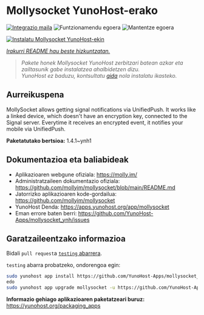 <!--
Ohart ongi: README hau automatikoki sortu da <https://github.com/YunoHost/apps/tree/master/tools/readme_generator>ri esker
EZ editatu eskuz.
-->

# Mollysocket YunoHost-erako

[![Integrazio maila](https://apps.yunohost.org/badge/integration/mollysocket)](https://ci-apps.yunohost.org/ci/apps/mollysocket/)
![Funtzionamendu egoera](https://apps.yunohost.org/badge/state/mollysocket)
![Mantentze egoera](https://apps.yunohost.org/badge/maintained/mollysocket)

[![Instalatu Mollysocket YunoHost-ekin](https://install-app.yunohost.org/install-with-yunohost.svg)](https://install-app.yunohost.org/?app=mollysocket)

*[Irakurri README hau beste hizkuntzatan.](./ALL_README.md)*

> *Pakete honek Mollysocket YunoHost zerbitzari batean azkar eta zailtasunik gabe instalatzea ahalbidetzen dizu.*  
> *YunoHost ez baduzu, kontsultatu [gida](https://yunohost.org/install) nola instalatu ikasteko.*

## Aurreikuspena

MollySocket allows getting signal notifications via UnifiedPush. It works like a linked device, which doesn't have an encryption key, connected to the Signal server. Everytime it receives an encrypted event, it notifies your mobile via UnifiedPush.


**Paketatutako bertsioa:** 1.4.1~ynh1
## Dokumentazioa eta baliabideak

- Aplikazioaren webgune ofiziala: <https://molly.im/>
- Administratzaileen dokumentazio ofiziala: <https://github.com/mollyim/mollysocket/blob/main/README.md>
- Jatorrizko aplikazioaren kode-gordailua: <https://github.com/mollyim/mollysocket>
- YunoHost Denda: <https://apps.yunohost.org/app/mollysocket>
- Eman errore baten berri: <https://github.com/YunoHost-Apps/mollysocket_ynh/issues>

## Garatzaileentzako informazioa

Bidali `pull request`a [`testing` abarrera](https://github.com/YunoHost-Apps/mollysocket_ynh/tree/testing).

`testing` abarra probatzeko, ondorengoa egin:

```bash
sudo yunohost app install https://github.com/YunoHost-Apps/mollysocket_ynh/tree/testing --debug
edo
sudo yunohost app upgrade mollysocket -u https://github.com/YunoHost-Apps/mollysocket_ynh/tree/testing --debug
```

**Informazio gehiago aplikazioaren paketatzeari buruz:** <https://yunohost.org/packaging_apps>
